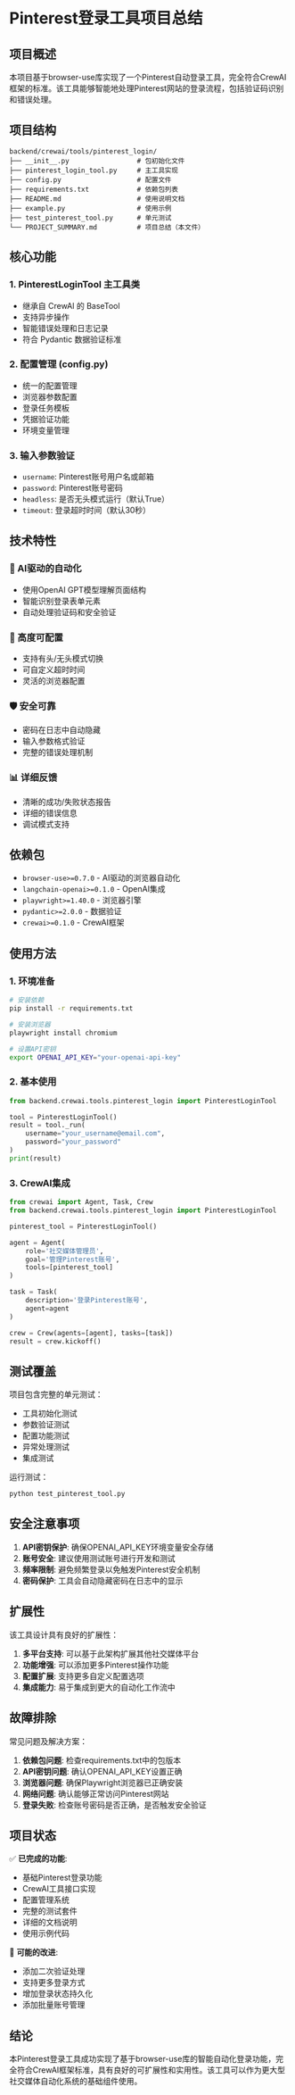 # Pinterest登录工具项目总结

## 项目概述

本项目基于browser-use库实现了一个Pinterest自动登录工具，完全符合CrewAI框架的标准。该工具能够智能地处理Pinterest网站的登录流程，包括验证码识别和错误处理。

## 项目结构

```
backend/crewai/tools/pinterest_login/
├── __init__.py                 # 包初始化文件
├── pinterest_login_tool.py     # 主工具实现
├── config.py                   # 配置文件
├── requirements.txt            # 依赖包列表
├── README.md                   # 使用说明文档
├── example.py                  # 使用示例
├── test_pinterest_tool.py      # 单元测试
└── PROJECT_SUMMARY.md          # 项目总结（本文件）
```

## 核心功能

### 1. PinterestLoginTool 主工具类
- 继承自 CrewAI 的 BaseTool
- 支持异步操作
- 智能错误处理和日志记录
- 符合 Pydantic 数据验证标准

### 2. 配置管理 (config.py)
- 统一的配置管理
- 浏览器参数配置
- 登录任务模板
- 凭据验证功能
- 环境变量管理

### 3. 输入参数验证
- `username`: Pinterest账号用户名或邮箱
- `password`: Pinterest账号密码
- `headless`: 是否无头模式运行（默认True）
- `timeout`: 登录超时时间（默认30秒）

## 技术特性

### 🤖 AI驱动的自动化
- 使用OpenAI GPT模型理解页面结构
- 智能识别登录表单元素
- 自动处理验证码和安全验证

### 🔧 高度可配置
- 支持有头/无头模式切换
- 可自定义超时时间
- 灵活的浏览器配置

### 🛡️ 安全可靠
- 密码在日志中自动隐藏
- 输入参数格式验证
- 完整的错误处理机制

### 📊 详细反馈
- 清晰的成功/失败状态报告
- 详细的错误信息
- 调试模式支持

## 依赖包

- `browser-use>=0.7.0` - AI驱动的浏览器自动化
- `langchain-openai>=0.1.0` - OpenAI集成
- `playwright>=1.40.0` - 浏览器引擎
- `pydantic>=2.0.0` - 数据验证
- `crewai>=0.1.0` - CrewAI框架

## 使用方法

### 1. 环境准备
```bash
# 安装依赖
pip install -r requirements.txt

# 安装浏览器
playwright install chromium

# 设置API密钥
export OPENAI_API_KEY="your-openai-api-key"
```

### 2. 基本使用
```python
from backend.crewai.tools.pinterest_login import PinterestLoginTool

tool = PinterestLoginTool()
result = tool._run(
    username="your_username@email.com",
    password="your_password"
)
print(result)
```

### 3. CrewAI集成
```python
from crewai import Agent, Task, Crew
from backend.crewai.tools.pinterest_login import PinterestLoginTool

pinterest_tool = PinterestLoginTool()

agent = Agent(
    role='社交媒体管理员',
    goal='管理Pinterest账号',
    tools=[pinterest_tool]
)

task = Task(
    description='登录Pinterest账号',
    agent=agent
)

crew = Crew(agents=[agent], tasks=[task])
result = crew.kickoff()
```

## 测试覆盖

项目包含完整的单元测试：
- 工具初始化测试
- 参数验证测试
- 配置功能测试
- 异常处理测试
- 集成测试

运行测试：
```bash
python test_pinterest_tool.py
```

## 安全注意事项

1. **API密钥保护**: 确保OPENAI_API_KEY环境变量安全存储
2. **账号安全**: 建议使用测试账号进行开发和测试
3. **频率限制**: 避免频繁登录以免触发Pinterest安全机制
4. **密码保护**: 工具会自动隐藏密码在日志中的显示

## 扩展性

该工具设计具有良好的扩展性：

1. **多平台支持**: 可以基于此架构扩展其他社交媒体平台
2. **功能增强**: 可以添加更多Pinterest操作功能
3. **配置扩展**: 支持更多自定义配置选项
4. **集成能力**: 易于集成到更大的自动化工作流中

## 故障排除

常见问题及解决方案：

1. **依赖包问题**: 检查requirements.txt中的包版本
2. **API密钥问题**: 确认OPENAI_API_KEY设置正确
3. **浏览器问题**: 确保Playwright浏览器已正确安装
4. **网络问题**: 确认能够正常访问Pinterest网站
5. **登录失败**: 检查账号密码是否正确，是否触发安全验证

## 项目状态

✅ **已完成的功能**:
- 基础Pinterest登录功能
- CrewAI工具接口实现
- 配置管理系统
- 完整的测试套件
- 详细的文档说明
- 使用示例代码

🔄 **可能的改进**:
- 添加二次验证处理
- 支持更多登录方式
- 增加登录状态持久化
- 添加批量账号管理

## 结论

本Pinterest登录工具成功实现了基于browser-use库的智能自动化登录功能，完全符合CrewAI框架标准，具有良好的可扩展性和实用性。该工具可以作为更大型社交媒体自动化系统的基础组件使用。
